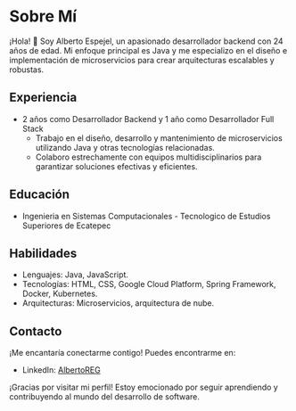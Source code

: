 # Sobre Mí

¡Hola! 👋 Soy Alberto Espejel, un apasionado desarrollador backend con 24 años de edad. Mi enfoque principal es Java y me especializo en el diseño e implementación de microservicios para crear arquitecturas escalables y robustas.

## Experiencia

- 2 años como Desarrollador Backend y 1 año como Desarrollador Full Stack
  - Trabajo en el diseño, desarrollo y mantenimiento de microservicios utilizando Java y otras tecnologías relacionadas.
  - Colaboro estrechamente con equipos multidisciplinarios para garantizar soluciones efectivas y eficientes.

## Educación

- Ingenieria en Sistemas Computacionales - Tecnologico de Estudios Superiores de Ecatepec

## Habilidades

- Lenguajes: Java, JavaScript.
- Tecnologías: HTML, CSS, Google Cloud Platform, Spring Framework, Docker, Kubernetes.
- Arquitecturas: Microservicios, arquitectura de nube.

## Contacto

¡Me encantaría conectarme contigo! Puedes encontrarme en:

- LinkedIn: [AlbertoREG](www.linkedin.com/in/albertoreg)

¡Gracias por visitar mi perfil! Estoy emocionado por seguir aprendiendo y contribuyendo al mundo del desarrollo de software.
